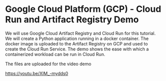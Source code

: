# Google Cloud Platform (GCP) -  Cloud Run and Artifact Registry Demo

We will use Google Cloud Artifact Registry and Cloud Run for this tutorial. We will create a Python application running in a docker container. The docker image is uploaded to the Artifact Registry on GCP and used to create the Cloud Run Service.
The demo shows the ease with which a containerized workload can be run in Cloud Run.

The files are uploaded for the video demo

https://youtu.be/XIM_-mydds0